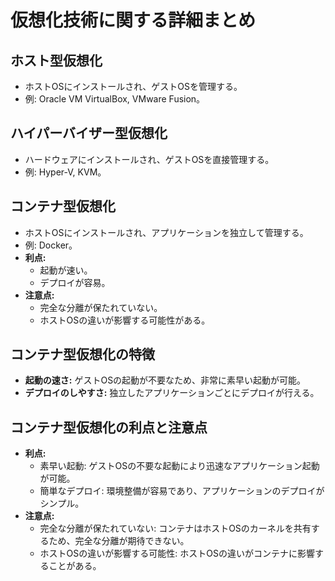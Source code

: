 # 仮想化技術に関する詳細まとめ

## ホスト型仮想化
- ホストOSにインストールされ、ゲストOSを管理する。
- 例: Oracle VM VirtualBox, VMware Fusion。

## ハイパーバイザー型仮想化
- ハードウェアにインストールされ、ゲストOSを直接管理する。
- 例: Hyper-V, KVM。

## コンテナ型仮想化
- ホストOSにインストールされ、アプリケーションを独立して管理する。
- 例: Docker。
- **利点:**
  - 起動が速い。
  - デプロイが容易。
- **注意点:**
  - 完全な分離が保たれていない。
  - ホストOSの違いが影響する可能性がある。

## コンテナ型仮想化の特徴
- **起動の速さ:** ゲストOSの起動が不要なため、非常に素早い起動が可能。
- **デプロイのしやすさ:** 独立したアプリケーションごとにデプロイが行える。

## コンテナ型仮想化の利点と注意点
- **利点:**
  - 素早い起動: ゲストOSの不要な起動により迅速なアプリケーション起動が可能。
  - 簡単なデプロイ: 環境整備が容易であり、アプリケーションのデプロイがシンプル。
- **注意点:**
  - 完全な分離が保たれていない: コンテナはホストOSのカーネルを共有するため、完全な分離が期待できない。
  - ホストOSの違いが影響する可能性: ホストOSの違いがコンテナに影響することがある。
